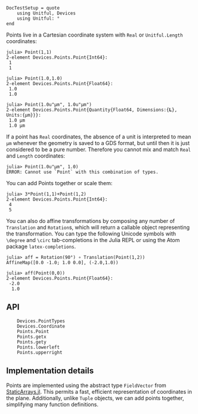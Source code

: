 ```@meta
DocTestSetup = quote
    using Unitful, Devices
    using Unitful: °
end
```

Points live in a Cartesian coordinate system with `Real` or `Unitful.Length` coordinates:

```jldoctest
julia> Point(1,1)
2-element Devices.Points.Point{Int64}:
 1
 1

julia> Point(1.0,1.0)
2-element Devices.Points.Point{Float64}:
 1.0
 1.0

julia> Point(1.0u"μm", 1.0u"μm")
2-element Devices.Points.Point{Quantity{Float64, Dimensions:{𝐋}, Units:{μm}}}:
 1.0 μm
 1.0 μm
```

If a point has `Real` coordinates, the absence of a unit is interpreted to mean
`μm` whenever the geometry is saved to a GDS format, but until then it is just
considered to be a pure number. Therefore you cannot mix and match `Real` and
`Length` coordinates:

```jldoctest
julia> Point(1.0u"μm", 1.0)
ERROR: Cannot use `Point` with this combination of types.
```

You can add Points together or scale them:
```jldoctest
julia> 3*Point(1,1)+Point(1,2)
2-element Devices.Points.Point{Int64}:
 4
 5
```

You can also do affine transformations by composing any number of `Translation`
and `Rotation`s, which will return a callable object representing the
transformation. You can type the following Unicode symbols with `\degree` and
`\circ` tab-completions in the Julia REPL or using the Atom package
`latex-completions`.

```jldoctest
julia> aff = Rotation(90°) ∘ Translation(Point(1,2))
AffineMap([0.0 -1.0; 1.0 0.0], (-2.0,1.0))

julia> aff(Point(0,0))
2-element Devices.Points.Point{Float64}:
 -2.0
  1.0
```

## API

```@docs
    Devices.PointTypes
    Devices.Coordinate
    Points.Point
    Points.getx
    Points.gety
    Points.lowerleft
    Points.upperright
```

## Implementation details

Points are implemented using the abstract type `FieldVector`
from [StaticArrays.jl](https://github.com/JuliaArrays/StaticArrays.jl).
This permits a fast, efficient representation of
coordinates in the plane. Additionally, unlike `Tuple` objects, we can
add points together, simplifying many function definitions.
